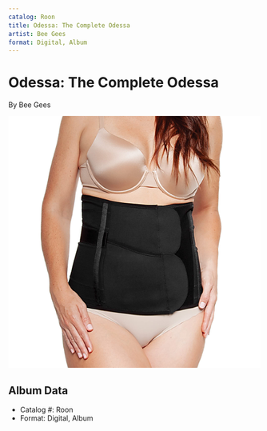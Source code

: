 ```yaml
---
catalog: Roon
title: Odessa: The Complete Odessa
artist: Bee Gees
format: Digital, Album
---
```


# Odessa: The Complete Odessa

By Bee Gees

![](../../assets/albumcovers/Bee_Gees-Odessa-_The_Complete_Odessa.png)

## Album Data

- Catalog #: Roon
- Format: Digital, Album

